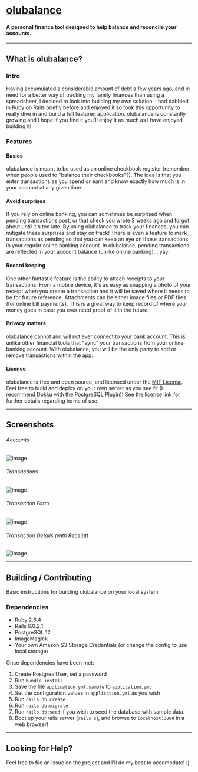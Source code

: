 # [olubalance](https://www.olubalance.com)

#### A personal finance tool designed to help balance and reconcile your accounts. 


---

## What is olubalance?

### Intro

Having accumulated a considerable amount of debt a few years ago, and in need for a better way of tracking my family finances than using a spreadsheet, I decided to look into building my own solution. I had dabbled in Ruby on Rails briefly before and enjoyed it so took this opportunity to really dive in and build a full featured application. olubalance is constantly growing and I hope if you find it you'll enjoy it as much as I have enjoyed building it!

### Features

#### Basics
olubalance is meant to be used as an online checkbook register (remember when people used to "balance their checkbooks"?). The idea is that you enter transactions as you spend or earn and know exactly how much is in your account at any given time.

#### Avoid surprises
If you rely on online banking, you can sometimes be surprised when pending transactions post, or that check you wrote 3 weeks ago and forgot about until it's too late.  By using olubalance to track your finances, you can mitigate these surprises and stay on track! There is even a feature to mark transactions as pending so that you can keep an eye on those transactions in your regular online banking account. In olubalance, pending transactions are reflected in your account balance (unlike online banking)... yay!

#### Record keeping
One other fantastic feature is the ability to attach receipts to your transactions.  From a mobile device, it's as easy as snapping a photo of your receipt when you create a transaction and it will be saved where it needs to be for future reference.  Attachments can be either image files or PDF files (for online bill payments). This is a great way to keep record of where your money goes in case you ever need proof of it in the future.

#### Privacy matters

olubalance cannot and will not ever connect to your bank account. This is unlike other financial tools that "sync" your transactions from your online banking account.  With olubalance, you will be the only party to add or remove transactions within the app.  

#### License

olubalance is free and open source, and licensed under the [MIT License](https://github.com/odinsride/olubalance/blob/master/LICENSE). Feel free to build and deploy on your own server as you see fit (I recommend Dokku with the PostgreSQL Plugin)! See the license link for further details regarding terms of use.

---

## Screenshots

###### Accounts
![image](https://i.imgur.com/eyi8Swq.png)

###### Transactions
![image](https://i.imgur.com/8BLHzkA.png)

###### Transaction Form
![image](https://i.imgur.com/JV8oPma.png)

###### Transaction Details (with Receipt)
![image](https://i.imgur.com/OHsz0a5.png)

---

## Building / Contributing

Basic instructions for building olubalance on your local system

### Dependencies

* Ruby 2.6.4
* Rails 6.0.2.1
* PostgreSQL 12
* ImageMagick
* Your own Amazon S3 Storage Credentials (or change the config to use local storage)

Once dependencies have been met:

1. Create Postgres User, set a password
2. Run `bundle install`
3. Save the file `application.yml.sample` to `application.yml`
4. Set the configuration values in `application.yml` as you wish
5. Run `rails db:create`
6. Run `rails db:migrate`
7. Run `rails db:seed` if you wish to seed the database with sample data.
8. Boot up your rails server (`rails s`), and browse to `localhost:3000` in a web browser!

---

## Looking for Help?

Feel free to file an issue on the project and I'll do my best to accomodate! :)

